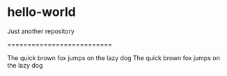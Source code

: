 # hello-world
Just another repository

==========================


The quick brown fox jumps on the lazy dog
The quick brown fox jumps on the lazy dog
